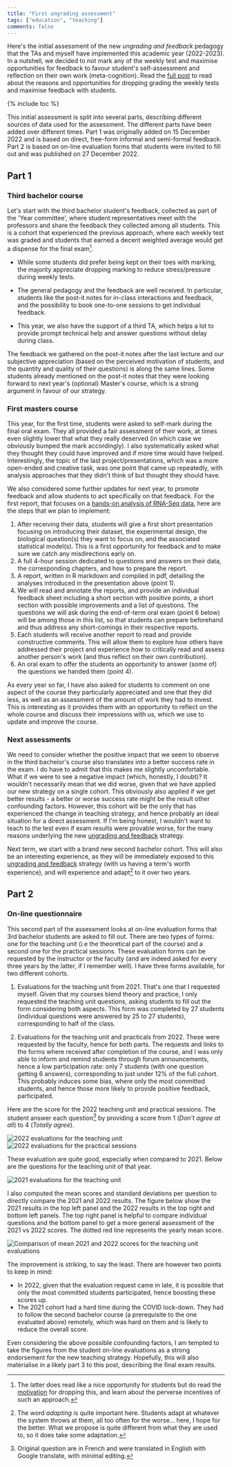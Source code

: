 ```yaml
---
title: "First ungrading assessment"
tags: ["education", "teaching"]
comments: false
---
```


Here's the initial assessment of the new *ungrading and feedback*
pedagogy that the TAs and myself have implemented this academic year
(2022-2023). In a nutshell, we decided to not mark any of the weekly
test and maximise opportunities for feedback to favour student's
self-assessment and reflection on their own work
(meta-cognition). Read the [full
post](https://lgatto.github.io/ungrading/) to read about the reasons
and opportunities for dropping grading the weekly tests and maximise
feedback with students.

<!--more-->

{% include toc %}

This initial assessment is split into several parts, describing
different sources of data used for the assessment. The different parts
have been added over different times. Part 1 was originally added on
15 December 2022 and is based on direct, free-form informal and
semi-formal feedback. Part 2 is based on on-line evaluation forms that
students were invited to fill out and was published on 27 December
2022.

## Part 1

### Third bachelor course

Let's start with the third bachelor student's feedback, collected as
part of the 'Year committee', where student representatives meet with
the professors and share the feedback they collected among all
students. This is a cohort that experienced the previous approach,
where each weekly test was graded and students that earned a decent
weighted average would get a dispense for the final exam[^1].

- While some students did prefer being kept on their toes with
  marking, the majority appreciate dropping marking to reduce
  stress/pressure during weekly tests.

- The general pedagogy and the feedback are well received. In
  particular, students like the post-it notes for in-class
  interactions and feedback, and the possibility to book one-to-one
  sessions to get individual feedback.

- This year, we also have the support of a third TA, which helps a lot
  to provide prompt technical help and answer questions without delay
  during class.

The feedback we gathered on the post-it notes after the last lecture
and our subjective appreciation (based on the perceived motivation of
students, and the quantity and quality of their questions) is along
the same lines. Some students already mentioned on the post-it notes
that they were looking forward to next year's (optional) Master's
course, which is a strong argument in favour of our strategy.

### First masters course

This year, for the first time, students were asked to self-mark during
the final oral exam. They all provided a fair assessment of their
work, at times even slightly lower that what they really deserved (in
which case we obviously bumped the mark accordingly). I also
systematically asked what they thought they could have improved and if
more time would have helped. Interestingly, the topic of the last
project/presentations, which was a more open-ended and creative task,
was one point that came up repeatedly, with analysis approaches that
they didn't think of but thought they should have.

We also considered some further updates for next year, to promote
feedback and allow students to act specifically on that feedback. For
the first report, that focuses on a [hands-on analysis of RNA-Seq
data](https://uclouvain-cbio.github.io/WSBIM2122/sec-rnaseq.html),
here are the steps that we plan to implement:

1. After receiving their data, students will give a first short
   presentation focusing on introducing their dataset, the
   experimental design, the biological question(s) they want to focus
   on, and the associated statistical model(s). This is a first
   opportunity for feedback and to make sure we catch any
   misdirections early on.
2. A full 4-hour session dedicated to questions and answers on their
   data, the corresponding chapters, and how to prepare the report.
3. A report, written in R markdown and compiled in pdf, detailing the
   analyses introduced in the presentation above (point 1).
4. We will read and annotate the reports, and provide an individual
   feedback sheet including a short section with positive points, a
   short section with possible improvements and a list of
   questions. The questions we will ask during the end-of-term oral
   exam (point 6 below) will be among those in this list, so that
   students can prepare beforehand and thus address any short-comings
   in their respective reports.
5. Each students will receive another report to read and provide
   constructive comments. This will allow them to explore how others
   have addressed their project and experience how to critically read
   and assess another person's work (and thus reflect on their own
   contribution).
6. An oral exam to offer the students an opportunity to answer (some
   of) the questions we handed them (point 4).

As every year so far, I have also asked for students to comment on one
aspect of the course they particularly appreciated and one that they
did less, as well as an assessment of the amount of work they had to
invest. This is interesting as it provides them with an opportunity to
reflect on the whole course and discuss their impressions with us,
which we use to update and improve the course.

### Next assessments

We need to consider whether the positive impact that we seem to
observe in the third bachelor's course also translates into a better
success rate in the exam. I do have to admit that this makes me
slightly uncomfortable. What if we were to see a negative impact
(which, honestly, I doubt)? It wouldn't necessarily mean that we did
worse, given that we have applied our new strategy on a single
cohort. This obviously also applied if we get better results - a
better or worse success rate might be the result other confounding
factors. However, this cohort will be the only that has experienced
the change in teaching strategy, and hence probably an ideal situation
for a direct assessment. If I'm being honest, I wouldn't want to teach
to the test even if exam results were provable worse, for the many
reasons underlying the new [ungrading and
feedback](https://lgatto.github.io/ungrading/) strategy.

Next term, we start with a brand new second bachelor cohort. This will
also be an interesting experience, as they will be immediately exposed
to this [ungrading and feedback](https://lgatto.github.io/ungrading/)
strategy (with us having a term's worth experience), and will
experience and adapt[^2] to it over two years.

[^1]: The latter does read like a nice opportunity for students but do read the [motivation](https://lgatto.github.io/ungrading/) for dropping this, and learn about the perverse incentives of such an approach.

[^2]: The word *adapting* is quite important here. Students adapt at whatever the system throws at them, all too often for the worse... here, I hope for the better. What we propose is quite different from what they are used to, so it does take some adaptation.

## Part 2

### On-line questionnaire

This second part of the assessment looks at on-line evaluation forms
that 3rd bachelor students are asked to fill out. There are two types
of forms: one for the teaching unit (i.e the theoretical part of the
course) and a second one for the practical sessions. These evaluation
forms can be requested by the instructor or the faculty (and are
indeed asked for every three years by the latter, if I remember
well). I have three forms available, for two different cohorts.

1. Evaluations for the teaching unit from 2021. That's one that I
   requested myself. Given that my courses blend theory and practice,
   I only requested the teaching unit questions, asking students to
   fill out the form considering both aspects. This form was completed
   by 27 students (individual questions were answered by 25 to 27
   students), corresponding to half of the class.

2. Evaluations for the teaching unit and practicals from 2022. These
   were requested by the faculty, hence for both parts. The requests
   and links to the forms where received after completion of the
   course, and I was only able to inform and remind students through
   forum announcements, hence a low participation rate: only 7
   students (with one question getting 6 answers), corresponding to
   just under 12% of the full cohort. This probably induces some bias,
   where only the most committed students, and hence those more likely
   to provide positive feedback, participated.

Here are the score for the 2022 teaching unit and practical
sessions. The student answer each question[^3] by providing a score
from 1 (*Don't agree at all*) to 4 (*Totally agree*).

[^3]: Original question are in French and were translated in English with Google translate, with minimal editing.

![2022 evaluations for the teaching unit](/images/eval_scores_ue_22.png)
![2022 evaluations for the practical sessions](/images/eval_scores_tp_22.png)

These evaluation are quite good, especially when compared
to 2021. Below are the questions for the teaching unit of that year.

![2021 evaluations for the teaching unit](/images/eval_scores_ue_21.png)

I also computed the mean scores and standard deviations per question
to directly compare the 2021 and 2022 results. The figure below show
the 2021 results in the top left panel and the 2022 results in the top
right and bottom left panels. The top right panel is helpful to
compare individual questions and the bottom panel to get a more
general assessment of the 2021 vs 2022 scores. The dotted red line
represents the yearly mean score.

![Comparison of mean 2021 and 2022 scores for the teaching unit evaluations](/images/eval_mean_ue_21_22.png)

The improvement is striking, to say the least. There are however two
points to keep in mind:

- In 2022, given that the evaluation request came in late, it is
  possible that only the most committed students participated, hence
  boosting these scores up.
- The 2021 cohort had a hard time during the COVID lock-down. They had
  to follow the second bachelor course (a prerequisite to the one
  evaluated above) remotely, which was hard on them and is likely to
  reduce the overall score.

Even considering the above possible confounding factors, I am tempted
to take the figures from the student on-line evaluations as a strong
endorsement for the new teaching strategy. Hopefully, this will also
materialise in a likely part 3 to this post, describing the final exam
results.
